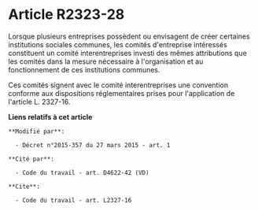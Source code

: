 # Article R2323-28

Lorsque plusieurs entreprises possèdent ou envisagent de créer certaines institutions sociales communes, les comités
d'entreprise intéressés constituent un comité interentreprises investi des mêmes attributions que les comités dans la mesure
nécessaire à l'organisation et au fonctionnement de ces institutions communes. 

Ces comités signent avec le comité interentreprises une convention conforme aux dispositions réglementaires prises pour
l'application de l'article L. 2327-16.

**Liens relatifs à cet article**

	**Modifié par**:

	  - Décret n°2015-357 du 27 mars 2015 - art. 1

	**Cité par**:

	  - Code du travail - art. D4622-42 (VD)

	**Cite**:

	  - Code du travail - art. L2327-16
